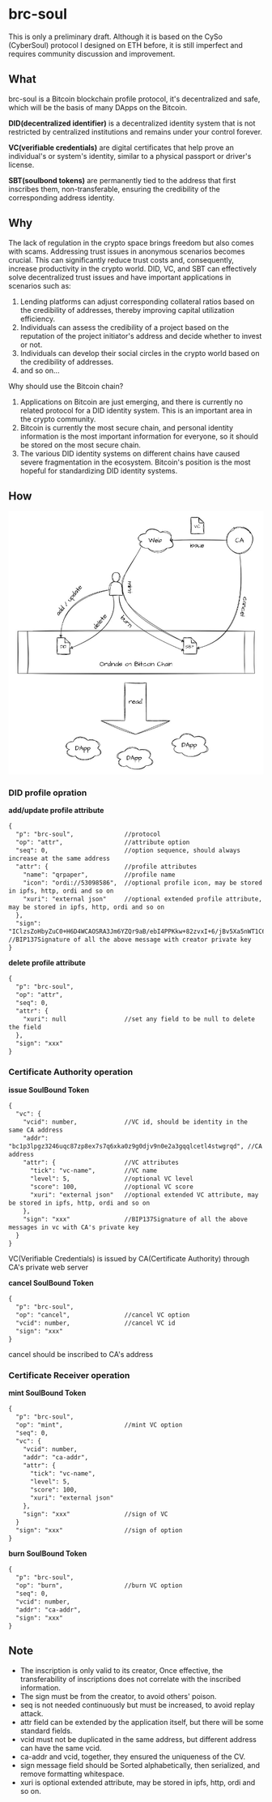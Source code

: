 # brc-soul
This is only a preliminary draft.
Although it is based on the CySo (CyberSoul) protocol I designed on ETH before, 
it is still imperfect and requires community discussion and improvement.

## What
brc-soul is a Bitcoin blockchain profile protocol, it's decentralized and safe,
which will be the basis of many DApps on the Bitcoin.

**DID(decentralized identifier)** is a decentralized identity system that is not
restricted by centralized institutions and remains under your control forever. 

**VC(verifiable credentials)** are digital certificates that help prove an individual's or 
system's identity, similar to a physical passport or driver's license.

**SBT(soulbond tokens)** are permanently tied to the address that first inscribes them,
non-transferable, ensuring the credibility of the corresponding address identity.

## Why
The lack of regulation in the crypto space brings freedom but also comes with scams.
Addressing trust issues in anonymous scenarios becomes crucial. This can significantly
reduce trust costs and, consequently, increase productivity in the crypto world.
DID, VC, and SBT can effectively solve decentralized trust issues and have important
applications in scenarios such as:

1. Lending platforms can adjust corresponding collateral ratios based on the credibility of addresses, thereby improving capital utilization efficiency.
2. Individuals can assess the credibility of a project based on the reputation of the project initiator's address and decide whether to invest or not.
3. Individuals can develop their social circles in the crypto world based on the credibility of addresses.
4. and so on...

Why should use the Bitcoin chain?
1. Applications on Bitcoin are just emerging, and there is currently no related protocol for a DID identity system. This is an important area in the crypto community.
2. Bitcoin is currently the most secure chain, and personal identity information is the most important information for everyone, so it should be stored on the most secure chain.
3. The various DID identity systems on different chains have caused severe fragmentation in the ecosystem. Bitcoin's position is the most hopeful for standardizing DID identity systems.

## How

![](docs/img/brc-soul.jpg)


### DID profile opration

**add/update profile attribute**

    {
      "p": "brc-soul",              //protocol
      "op": "attr",                 //attribute option
      "seq": 0,                     //option sequence, should always increase at the same address
      "attr": {                     //profile attributes
        "name": "qrpaper",          //profile name
        "icon": "ordi://53098586",  //optional profile icon, may be stored in ipfs, http, ordi and so on
        "xuri": "external json"     //optional extended profile attribute, may be stored in ipfs, http, ordi and so on
      },
      "sign": "IClzsZoHbyZuC0+H6D4WCAOSRA3Jm6YZQr9aB/ebI4PPKkw+82zvxI+6/jBv5Xa5nWT1C6L6rplU8f3oE1co7Oo=" //BIP137Signature of all the above message with creator private key
    }

**delete profile attribute**

    {
      "p": "brc-soul",
      "op": "attr",
      "seq": 0,
      "attr": {
        "xuri": null                //set any field to be null to delete the field
      },
      "sign": "xxx"                 
    }


### Certificate Authority operation

**issue SoulBound Token**

    {
      "vc": {
        "vcid": number,             //VC id, should be identity in the same CA address
        "addr": "bc1p3lpgz3246uqc87zp8ex7s7q6xka0z9g0djv9n0e2a3gqqlcetl4stwgrqd", //CA address
        "attr": {                   //VC attributes
          "tick": "vc-name",        //VC name
          "level": 5,               //optional VC level
          "score": 100,             //optional VC score
          "xuri": "external json"   //optional extended VC attribute, may be stored in ipfs, http, ordi and so on
        },
        "sign": "xxx"               //BIP137Signature of all the above messages in vc with CA's private key
      }   
    }

VC(Verifiable Credentials) is issued by CA(Certificate Authority) through CA's private web server

**cancel SoulBound Token**

    {
      "p": "brc-soul",
      "op": "cancel",               //cancel VC option
      "vcid": number,               //cancel VC id
      "sign": "xxx"
    }

cancel should be inscribed to CA's address


### Certificate Receiver operation

**mint SoulBound Token**

    {
      "p": "brc-soul",
      "op": "mint",                 //mint VC option
      "seq": 0,
      "vc": {
        "vcid": number,
        "addr": "ca-addr",
        "attr": {
          "tick": "vc-name",
          "level": 5,
          "score": 100,
          "xuri": "external json"
        },
        "sign": "xxx"               //sign of VC
      }   
      "sign": "xxx"                 //sign of option
    }

**burn SoulBound Token**

    {
      "p": "brc-soul",
      "op": "burn",                 //burn VC option
      "seq": 0,
      "vcid": number,
      "addr": "ca-addr",
      "sign": "xxx"
    }

## Note
* The inscription is only valid to its creator, Once effective, the transferability of inscriptions does not correlate with the inscribed information.
* The sign must be from the creator, to avoid others' poison.
* seq is not needed continuously but must be increased, to avoid replay attack.
* attr field can be extended by the application itself, but there will be some standard fields.
* vcid must not be duplicated in the same address, but different address can have the same vcid.
* ca-addr and vcid, together, they ensured the uniqueness of the CV.
* sign message field should be Sorted alphabetically, then serialized, and remove formatting whitespace.
* xuri is optional extended attribute, may be stored in ipfs, http, ordi and so on.
